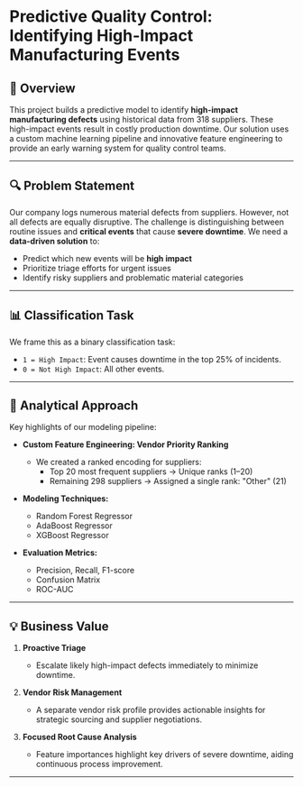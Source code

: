 # Predictive Quality Control: Identifying High-Impact Manufacturing Events

## 🚀 Overview

This project builds a predictive model to identify **high-impact manufacturing defects** using historical data from 318 suppliers. These high-impact events result in costly production downtime. Our solution uses a custom machine learning pipeline and innovative feature engineering to provide an early warning system for quality control teams.

---

## 🔍 Problem Statement

Our company logs numerous material defects from suppliers. However, not all defects are equally disruptive. The challenge is distinguishing between routine issues and **critical events** that cause **severe downtime**. We need a **data-driven solution** to:

- Predict which new events will be **high impact**
- Prioritize triage efforts for urgent issues
- Identify risky suppliers and problematic material categories

---

## 📊 Classification Task

We frame this as a binary classification task:

- `1 = High Impact`: Event causes downtime in the top 25% of incidents.
- `0 = Not High Impact`: All other events.

---

## 🧠 Analytical Approach

Key highlights of our modeling pipeline:

- **Custom Feature Engineering: Vendor Priority Ranking**
  - We created a ranked encoding for suppliers:
    - Top 20 most frequent suppliers → Unique ranks (1–20)
    - Remaining 298 suppliers → Assigned a single rank: "Other" (21)

- **Modeling Techniques:**
  - Random Forest Regressor
  - AdaBoost Regressor
  - XGBoost Regressor

- **Evaluation Metrics:**
  - Precision, Recall, F1-score
  - Confusion Matrix
  - ROC-AUC

---

## 💡 Business Value

1. **Proactive Triage**
   - Escalate likely high-impact defects immediately to minimize downtime.

2. **Vendor Risk Management**
   - A separate vendor risk profile provides actionable insights for strategic sourcing and supplier negotiations.

3. **Focused Root Cause Analysis**
   - Feature importances highlight key drivers of severe downtime, aiding continuous process improvement.

---
